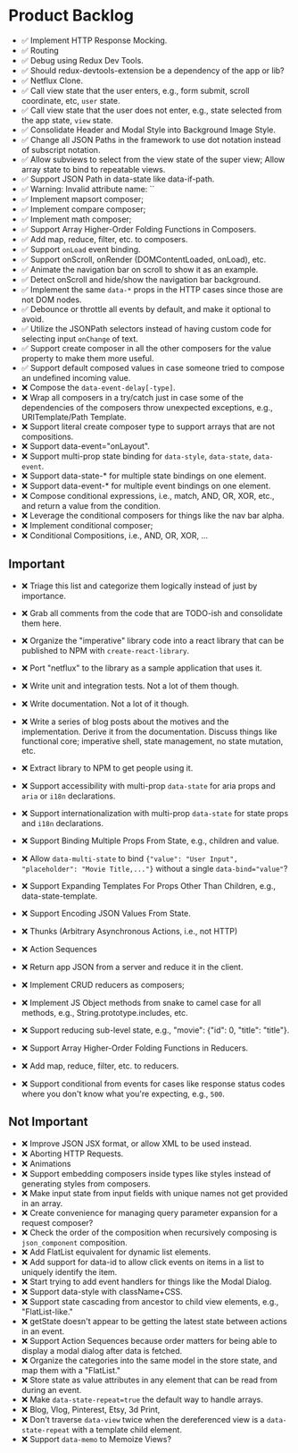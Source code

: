 # Product Backlog

+ ✅ Implement HTTP Response Mocking.
+ ✅ Routing
+ ✅ Debug using Redux Dev Tools.
+ ✅ Should redux-devtools-extension be a dependency of the app or lib?
+ ✅ Netflux Clone.
+ ✅ Call view state that the user enters, e.g., form submit, scroll coordinate, etc, `user` state.
+ ✅ Call view state that the user does not enter, e.g., state selected from the app state, `view` state.
+ ✅ Consolidate Header and Modal Style into Background Image Style.
+ ✅ Change all JSON Paths in the framework to use dot notation instead of subscript notation.
+ ✅ Allow subviews to select from the view state of the super view; Allow array state to bind to repeatable views.
+ ✅ Support JSON Path in data-state like data-if-path.
+ ✅ Warning: Invalid attribute name: ``
+ ✅ Implement mapsort composer;
+ ✅ Implement compare composer;
+ ✅ Implement math composer;
+ ✅ Support Array Higher-Order Folding Functions in Composers.
+ ✅ Add map, reduce, filter, etc. to composers.
+ ✅ Support `onLoad` event binding.
+ ✅ Support onScroll, onRender (DOMContentLoaded, onLoad), etc.
+ ✅ Animate the navigation bar on scroll to show it as an example.
+ ✅ Detect onScroll and hide/show the navigation bar background.
+ ✅ Implement the same `data-*` props in the HTTP cases since those are not DOM nodes.
+ ✅ Debounce or throttle all events by default, and make it optional to avoid.
+ ✅ Utilize the JSONPath selectors instead of having custom code for selecting input `onChange` of text.
+ ✅ Support create composer in all the other composers for the value property to make them more useful.
+ ✅ Support default composed values in case someone tried to compose an undefined incoming value.
+ ❌ Compose the `data-event-delay[-type]`.
+ ❌ Wrap all composers in a try/catch just in case some of the dependencies of the composers throw unexpected exceptions, e.g., URITemplate/Path Template.
+ ❌ Support literal create composer type to support arrays that are not compositions.
+ ❌ Support data-event="onLayout".
+ ❌ Support multi-prop state binding for `data-style`, `data-state`, `data-event`.
+ ❌ Support data-state-* for multiple state bindings on one element.
+ ❌ Support data-event-* for multiple event bindings on one element.
+ ❌ Compose conditional expressions, i.e., match, AND, OR, XOR, etc., and return a value from the condition.
+ ❌ Leverage the conditional composers for things like the nav bar alpha.
+ ❌ Implement conditional composer;
+ ❌ Conditional Compositions, i.e., AND, OR, XOR, ...

## Important

+ ❌ Triage this list and categorize them logically instead of just by importance.
+ ❌ Grab all comments from the code that are TODO-ish and consolidate them here.
+ ❌ Organize the "imperative" library code into a react library that can be published to NPM with `create-react-library`.
+ ❌ Port "netflux" to the library as a sample application that uses it.
+ ❌ Write unit and integration tests. Not a lot of them though.
+ ❌ Write documentation. Not a lot of it though.
+ ❌ Write a series of blog posts about the motives and the implementation.
     Derive it from the documentation. Discuss things like functional core; imperative shell, state management, no state mutation, etc.
+ ❌ Extract library to NPM to get people using it.

+ ❌ Support accessibility with multi-prop `data-state` for aria props and `aria` or `i18n` declarations.
+ ❌ Support internationalization with multi-prop `data-state` for state props and `i18n` declarations.
+ ❌ Support Binding Multiple Props From State, e.g., children and value.
+ ❌ Allow `data-multi-state` to bind `{"value": "User Input", "placeholder": "Movie Title,..."}` without a single `data-bind="value"`?
+ ❌ Support Expanding Templates For Props Other Than Children, e.g., data-state-template.
+ ❌ Support Encoding JSON Values From State.
+ ❌ Thunks (Arbitrary Asynchronous Actions, i.e., not HTTP)
+ ❌ Action Sequences
+ ❌ Return app JSON from a server and reduce it in the client.
+ ❌ Implement CRUD reducers as composers;
+ ❌ Implement JS Object methods from snake to camel case for all methods, e.g., String.prototype.includes, etc.
+ ❌ Support reducing sub-level state, e.g., "movie": {"id": 0, "title": "title"}.
+ ❌ Support Array Higher-Order Folding Functions in Reducers.
+ ❌ Add map, reduce, filter, etc. to reducers.
+ ❌ Support conditional from events for cases like response status codes where you don't know what you're expecting, e.g., `500`.

## Not Important

+ ❌ Improve JSON JSX format, or allow XML to be used instead.
+ ❌ Aborting HTTP Requests.
+ ❌ Animations
+ ❌ Support embedding composers inside types like styles instead of generating styles from composers.
+ ❌ Make input state from input fields with unique names not get provided in an array.
+ ❌ Create convenience for managing query parameter expansion for a request composer?
+ ❌ Check the order of the composition when recursively composing is `json_component` composition.
+ ❌ Add FlatList equivalent for dynamic list elements.
+ ❌ Add support for data-id to allow click events on items in a list to uniquely identify the item.
+ ❌ Start trying to add event handlers for things like the Modal Dialog.
+ ❌ Support data-style with className+CSS.
+ ❌ Support state cascading from ancestor to child view elements, e.g., "FlatList-like."
+ ❌ getState doesn't appear to be getting the latest state between actions in an event.
+ ❌ Support Action Sequences because order matters for being able to display a modal dialog after data is fetched.
+ ❌ Organize the categories into the same model in the store state, and map them with a "FlatList."
+ ❌ Store state as value attributes in any element that can be read from during an event.
+ ❌ Make `data-state-repeat=true` the default way to handle arrays.
+ ❌ Blog, Vlog, Pinterest, Etsy, 3d Print,
+ ❌ Don't traverse `data-view` twice when the dereferenced view is a `data-state-repeat` with a template child element.
+ ❌ Support `data-memo` to Memoize Views?
